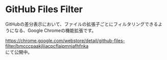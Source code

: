 # GitHub Files Filter

GitHubの差分表示において、ファイルの拡張子ごとにフィルタリングできるようになる、Google Chromeの機能拡張です。

https://chrome.google.com/webstore/detail/github-files-filter/bmcccpaakjliiacpcflaipmnjafhfnka  
にて公開中。
